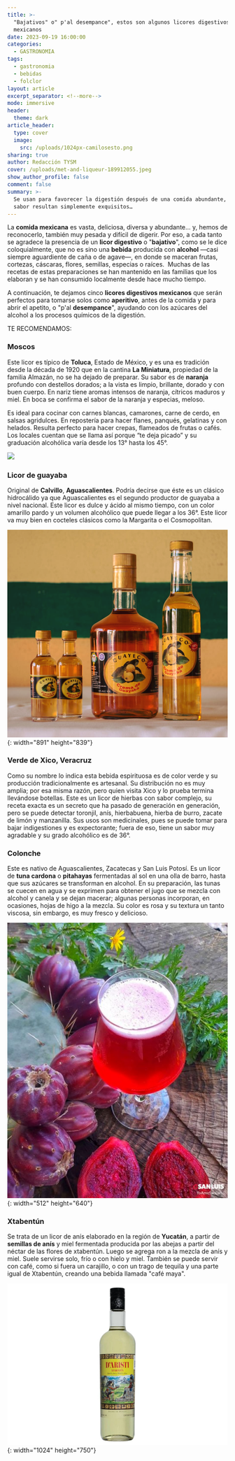 ```yaml
---
title: >-
  "Bajativos" o" p'al desempance", estos son algunos licores digestivos
  mexicanos
date: 2023-09-19 16:00:00
categories:
  - GASTRONOMIA
tags:
  - gastronomia
  - bebidas
  - folclor
layout: article
excerpt_separator: <!--more-->
mode: immersive
header:
  theme: dark
article_header:
  type: cover
  image:
    src: /uploads/1024px-camilosesto.png
sharing: true
author: Redacción TYSM
cover: /uploads/met-and-liqueur-189912055.jpeg
show_author_profile: false
comment: false
summary: >-
  Se usan para favorecer la digestión después de una comida abundante, y por su
  sabor resultan simplemente exquisitos…
---
```

La **comida mexicana** es vasta, deliciosa, diversa y abundante… y, hemos de reconocerlo, también muy pesada y difícil de digerir. Por eso, a cada tanto se agradece la presencia de un **licor digestivo** o "**bajativo**", como se le dice coloquialmente, que no es sino una **bebida** producida con **alcohol** —casi siempre aguardiente de caña o de agave—, en donde se maceran frutas, cortezas, cáscaras, flores, semillas, especias o raíces.&nbsp; Muchas de las recetas de estas preparaciones se han mantenido en las familias que los elaboran y se han consumido localmente desde hace mucho tiempo.

A continuación, te dejamos cinco **licores digestivos mexicanos** que serán perfectos para tomarse solos como **aperitivo**, antes de la comida y para abrir el apetito, o "p'al **desempance**", ayudando con los azúcares del alcohol a los procesos químicos de la digestión.

TE RECOMENDAMOS:

### Moscos

Este licor es típico de **Toluca**, Estado de México, y es una es tradición desde la década de 1920 que en la cantina **La Miniatura**, propiedad de la familia Almazán, no se ha dejado de preparar. Su sabor es de **naranja** profundo con destellos dorados; a la vista es limpio, brillante, dorado y con buen cuerpo. En nariz tiene aromas intensos de naranja, cítricos maduros y miel. En boca se confirma el sabor de la naranja y especias, meloso.&nbsp;

Es ideal para cocinar con carnes blancas, camarones, carne de cerdo, en salsas agridulces. En repostería para hacer flanes, panqués, gelatinas y con helados. Resulta perfecto para hacer crepas, flameados de frutas o cafés. Los locales cuentan que se llama así porque “te deja picado” y su graduación alcohólica varía desde los 13° hasta los 45°.&nbsp;

![](https://upload.wikimedia.org/wikipedia/commons/thumb/a/a5/Moscos_bebida.jpg/684px-Moscos_bebida.jpg)

### Licor de guayaba

Original de **Calvillo**, **Aguascalientes**. Podría decirse que éste es un clásico hidrocálido ya que Aguascalientes es el segundo productor de guayaba a nivel nacional. Este licor es dulce y ácido al mismo tiempo, con un color amarillo pardo y un volumen alcohólico que puede llegar a los 36°. Este licor va muy bien en cocteles clásicos como la Margarita o el Cosmopolitan.&nbsp;

![](/uploads/guayeco.png){: width="891" height="839"}

### Verde de Xico, Veracruz

Como su nombre lo indica esta bebida espirituosa es de color verde y su producción tradicionalmente es artesanal. Su distribución no es muy amplia; por esa misma razón, pero quien visita Xico y lo prueba termina llevándose botellas. Este es un licor de hierbas con sabor complejo, su receta exacta es un secreto que ha pasado de generación en generación, pero se puede detectar toronjil, anís, hierbabuena, hierba de burro, zacate de limón y manzanilla. Sus usos son medicinales, pues se puede tomar para bajar indigestiones y es expectorante; fuera de eso, tiene un sabor muy agradable y su grado alcohólico es de 36°.&nbsp;

### Colonche

Este es nativo de Aguascalientes, Zacatecas y San Luis Potosí. Es un licor de **tuna cardona** o **pitahayas** fermentadas al sol en una olla de barro, hasta que sus azúcares se transforman en alcohol. En su preparación, las tunas se cuecen en agua y se exprimen para obtener el jugo que se mezcla con alcohol y canela y se dejan macerar; algunas personas incorporan, en ocasiones, hojas de higo a la mezcla. Su color es rosa y su textura un tanto viscosa, sin embargo, es muy fresco y delicioso.

![](/uploads/colonche.jpeg){: width="512" height="640"}

### Xtabentún

Se trata de un licor de anís elaborado en la región de **Yucatán**, a partir de **semillas de anís** y miel fermentada producida por las abejas a partir del néctar de las flores de xtabentún. Luego se agrega ron a la mezcla de anís y miel. Suele servirse solo, frío o con hielo y miel. También se puede servir con café, como si fuera un carajillo, o con un trago de tequila y una parte igual de Xtabentún, creando una bebida llamada "café maya".

![](/uploads/1024-xtab.png){: width="1024" height="750"}